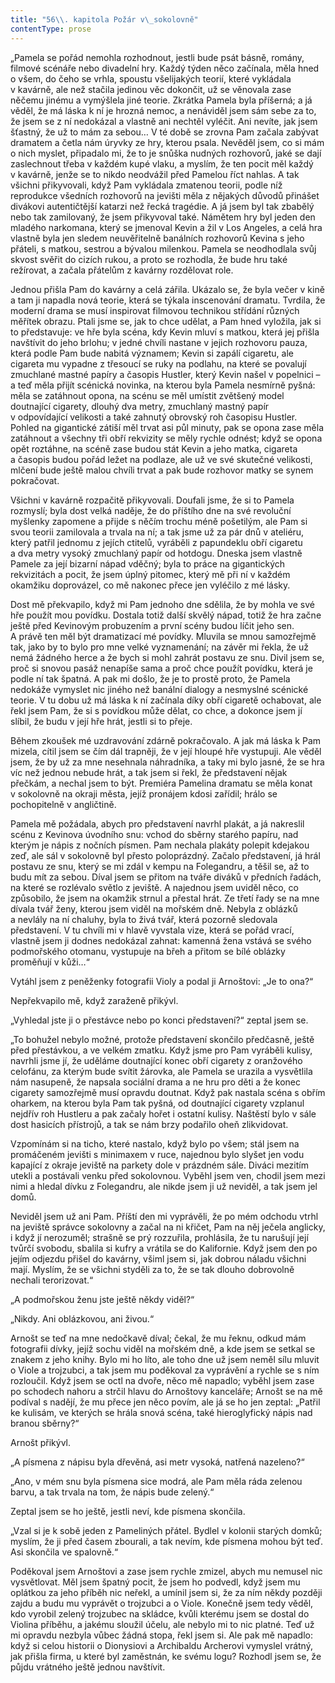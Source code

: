 ```yaml
---
title: "56\\. kapitola Požár v\_sokolovně"
contentType: prose
---
```


  

„Pamela se pořád nemohla rozhodnout, jestli bude psát básně, romány, filmové scénáře nebo divadelní hry. Každý týden něco začínala, měla hned o všem, do čeho se vrhla, spoustu všelijakých teorií, které vykládala v kavárně, ale než stačila jedinou věc dokončit, už se věnovala zase něčemu jinému a vymýšlela jiné teorie. Zkrátka Pamela byla příšerná; a já věděl, že má láska k ní je hrozná nemoc, a nenáviděl jsem sám sebe za to, že jsem se z ní nedokázal a vlastně ani nechtěl vyléčit. Ani nevíte, jak jsem šťastný, že už to mám za sebou… V té době se zrovna Pam začala zabývat dramatem a četla nám úryvky ze hry, kterou psala. Nevěděl jsem, co si mám o nich myslet, připadalo mi, že to je snůška nudných rozhovorů, jaké se dají zaslechnout třeba v každém kupé vlaku, a myslím, že ten pocit měl každý v kavárně, jenže se to nikdo neodvážil před Pamelou říct nahlas. A tak všichni přikyvovali, když Pam vykládala zmatenou teorii, podle níž reprodukce všedních rozhovorů na jevišti měla z nějakých důvodů přinášet divákovi autentičtější katarzi než řecká tragédie. A já jsem byl tak zbabělý nebo tak zamilovaný, že jsem přikyvoval také. Námětem hry byl jeden den mladého narkomana, který se jmenoval Kevin a žil v Los Angeles, a celá hra vlastně byla jen sledem neuvěřitelně banálních rozhovorů Kevina s jeho přáteli, s matkou, sestrou a bývalou milenkou. Pamela se neodhodlala svůj skvost svěřit do cizích rukou, a proto se rozhodla, že bude hru také režírovat, a začala přátelům z kavárny rozdělovat role.

Jednou přišla Pam do kavárny a celá zářila. Ukázalo se, že byla večer v kině a tam ji napadla nová teorie, která se týkala inscenování dramatu. Tvrdila, že moderní drama se musí inspirovat filmovou technikou střídání různých měřítek obrazu. Ptali jsme se, jak to chce udělat, a Pam hned vyložila, jak si to představuje: ve hře byla scéna, kdy Kevin mluví s matkou, která jej přišla navštívit do jeho brlohu; v jedné chvíli nastane v jejich rozhovoru pauza, která podle Pam bude nabitá významem; Kevin si zapálí cigaretu, ale cigareta mu vypadne z třesoucí se ruky na podlahu, na které se povalují zmuchlané mastné papíry a časopis Hustler, který Kevin našel v popelnici – a teď měla přijít scénická novinka, na kterou byla Pamela nesmírně pyšná: měla se zatáhnout opona, na scénu se měl umístit zvětšený model doutnající cigarety, dlouhý dva metry, zmuchlaný mastný papír v odpovídající velikosti a také zahnutý obrovský roh časopisu Hustler. Pohled na gigantické zátiší měl trvat asi půl minuty, pak se opona zase měla zatáhnout a všechny tři obří rekvizity se měly rychle odnést; když se opona opět roztáhne, na scéně zase budou stát Kevin a jeho matka, cigareta a časopis budou pořád ležet na podlaze, ale už ve své skutečné velikosti, mlčení bude ještě malou chvíli trvat a pak bude rozhovor matky se synem pokračovat.

Všichni v kavárně rozpačitě přikyvovali. Doufali jsme, že si to Pamela rozmyslí; byla dost velká naděje, že do příštího dne na své revoluční myšlenky zapomene a přijde s něčím trochu méně pošetilým, ale Pam si svou teorii zamilovala a trvala na ní; a tak jsme už za pár dnů v ateliéru, který patřil jednomu z jejích ctitelů, vyráběli z papundeklu obří cigaretu a dva metry vysoký zmuchlaný papír od hotdogu. Dneska jsem vlastně Pamele za její bizarní nápad vděčný; byla to práce na gigantických rekvizitách a pocit, že jsem úplný pitomec, který mě při ní v každém okamžiku doprovázel, co mě nakonec přece jen vyléčilo z mé lásky.

Dost mě překvapilo, když mi Pam jednoho dne sdělila, že by mohla ve své hře použít mou povídku. Dostala totiž další skvělý nápad, totiž že hra začne ještě před Kevinovým probuzením a první scény budou líčit jeho sen. A právě ten měl být dramatizací mé povídky. Mluvila se mnou samozřejmě tak, jako by to bylo pro mne velké vyznamenání; na závěr mi řekla, že už nemá žádného herce a že bych si mohl zahrát postavu ze snu. Divil jsem se, proč si snovou pasáž nenapíše sama a proč chce použít povídku, která je podle ní tak špatná. A pak mi došlo, že je to prostě proto, že Pamela nedokáže vymyslet nic jiného než banální dialogy a nesmyslné scénické teorie. V tu dobu už má láska k ní začínala díky obří cigaretě ochabovat, ale řekl jsem Pam, že si s povídkou může dělat, co chce, a dokonce jsem jí slíbil, že budu v její hře hrát, jestli si to přeje.

Během zkoušek mé uzdravování zdárně pokračovalo. A jak má láska k Pam mizela, cítil jsem se čím dál trapněji, že v její hloupé hře vystupuji. Ale věděl jsem, že by už za mne nesehnala náhradníka, a taky mi bylo jasné, že se hra víc než jednou nebude hrát, a tak jsem si řekl, že představení nějak přečkám, a nechal jsem to být. Premiéra Pamelina dramatu se měla konat v sokolovně na okraji města, jejíž pronájem kdosi zařídil; hrálo se pochopitelně v angličtině.

Pamela mě požádala, abych pro představení navrhl plakát, a já nakreslil scénu z Kevinova úvodního snu: vchod do sběrny starého papíru, nad kterým je nápis z nočních písmen. Pam nechala plakáty polepit kdejakou zeď, ale sál v sokolovně byl přesto poloprázdný. Začalo představení, já hrál postavu ze snu, který se mi zdál v kempu na Folegandru, a těšil se, až to budu mít za sebou. Díval jsem se přitom na tváře diváků v předních řadách, na které se rozlévalo světlo z jeviště. A najednou jsem uviděl něco, co způsobilo, že jsem na okamžik strnul a přestal hrát. Ze třetí řady se na mne dívala tvář ženy, kterou jsem viděl na mořském dně. Nebyla z oblázků a nevlály na ní chaluhy, byla to živá tvář, která pozorně sledovala představení. V tu chvíli mi v hlavě vyvstala vize, která se pořád vrací, vlastně jsem ji dodnes nedokázal zahnat: kamenná žena vstává se svého podmořského otomanu, vystupuje na břeh a přitom se bílé oblázky proměňují v kůži…“

Vytáhl jsem z peněženky fotografii Violy a podal ji Arnoštovi: „Je to ona?“

Nepřekvapilo mě, když zaraženě přikývl.

„Vyhledal jste ji o přestávce nebo po konci představení?“ zeptal jsem se.

„To bohužel nebylo možné, protože představení skončilo předčasně, ještě před přestávkou, a ve velkém zmatku. Když jsme pro Pam vyráběli kulisy, navrhli jsme jí, že uděláme doutnající konec obří cigarety z oranžového celofánu, za kterým bude svítit žárovka, ale Pamela se urazila a vysvětlila nám nasupeně, že napsala sociální drama a ne hru pro děti a že konec cigarety samozřejmě musí opravdu doutnat. Když pak nastala scéna s obřím oharkem, na kterou byla Pam tak pyšná, od doutnající cigarety vzplanul nejdřív roh Hustleru a pak začaly hořet i ostatní kulisy. Naštěstí bylo v sále dost hasicích přístrojů, a tak se nám brzy podařilo oheň zlikvidovat.

Vzpomínám si na ticho, které nastalo, když bylo po všem; stál jsem na promáčeném jevišti s minimaxem v ruce, najednou bylo slyšet jen vodu kapající z okraje jeviště na parkety dole v prázdném sále. Diváci mezitím utekli a postávali venku před sokolovnou. Vyběhl jsem ven, chodil jsem mezi nimi a hledal dívku z Folegandru, ale nikde jsem ji už neviděl, a tak jsem jel domů.

Neviděl jsem už ani Pam. Příští den mi vyprávěli, že po mém odchodu vtrhl na jeviště správce sokolovny a začal na ni křičet, Pam na něj ječela anglicky, i když jí nerozuměl; strašně se prý rozzuřila, prohlásila, že tu narušují její tvůrčí svobodu, sbalila si kufry a vrátila se do Kalifornie. Když jsem den po jejím odjezdu přišel do kavárny, všiml jsem si, jak dobrou náladu všichni mají. Myslím, že se všichni styděli za to, že se tak dlouho dobrovolně nechali terorizovat.“

„A podmořskou ženu jste ještě někdy viděl?“

„Nikdy. Ani oblázkovou, ani živou.“

Arnošt se teď na mne nedočkavě díval; čekal, že mu řeknu, odkud mám fotografii dívky, jejíž sochu viděl na mořském dně, a kde jsem se setkal se znakem z jeho knihy. Bylo mi ho líto, ale toho dne už jsem neměl sílu mluvit o Viole a trojzubci, a tak jsem mu poděkoval za vyprávění a rychle se s ním rozloučil. Když jsem se octl na dvoře, něco mě napadlo; vyběhl jsem zase po schodech nahoru a strčil hlavu do Arnoštovy kanceláře; Arnošt se na mě podíval s nadějí, že mu přece jen něco povím, ale já se ho jen zeptal: „Patřil ke kulisám, ve kterých se hrála snová scéna, také hieroglyfický nápis nad branou sběrny?“

Arnošt přikývl.

„A písmena z nápisu byla dřevěná, asi metr vysoká, natřená nazeleno?“

„Ano, v mém snu byla písmena sice modrá, ale Pam měla ráda zelenou barvu, a tak trvala na tom, že nápis bude zelený.“

Zeptal jsem se ho ještě, jestli neví, kde písmena skončila.

„Vzal si je k sobě jeden z Pameliných přátel. Bydlel v kolonii starých domků; myslím, že ji před časem zbourali, a tak nevím, kde písmena mohou být teď. Asi skončila ve spalovně.“

Poděkoval jsem Arnoštovi a zase jsem rychle zmizel, abych mu nemusel nic vysvětlovat. Měl jsem špatný pocit, že jsem ho podvedl, když jsem mu oplátkou za jeho příběh nic neřekl, a umínil jsem si, že za ním někdy později zajdu a budu mu vyprávět o trojzubci a o Viole. Konečně jsem tedy věděl, kdo vyrobil zelený trojzubec na skládce, kvůli kterému jsem se dostal do Violina příběhu, a jakému sloužil účelu, ale nebylo mi to nic platné. Teď už mi opravdu nezbyla vůbec žádná stopa, řekl jsem si. Ale pak mě napadlo: když si celou historii o Dionysiovi a Archibaldu Archerovi vymyslel vrátný, jak přišla firma, u které byl zaměstnán, ke svému logu? Rozhodl jsem se, že půjdu vrátného ještě jednou navštívit.

